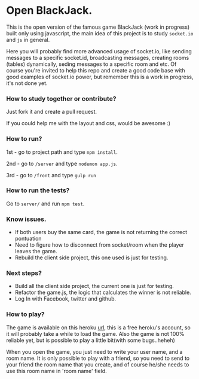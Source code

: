 # Open BlackJack.   
This is the open version of the famous game BlackJack (work in progress) built only using javascript, the main idea of this project is to study `socket.io` and `js` in general. 

Here you will probably find more advanced usage of socket.io, like sending messages to a specific socket.id, broadcasting messages, creating rooms (tables) dynamically, seding messages to a specific room and etc. Of course you're invited to help this repo and create a good code base with good examples of socket.io power, but remember this is a work in progress, it's not done yet.

### How to study together or contribute?
Just fork it and create a pull request.

If you could help me with the layout and css, would be awesome :)

### How to run?
1st - go to project path and type `npm install`.

2nd - go to `/server` and type `nodemon app.js`.

3rd - go to `/front` and type `gulp run`

### How to run the tests?
Go to `server/` and run `npm test`.

### Know issues.

* If both users buy the same card, the game is not returning the correct pontuation
* Need to figure how to disconnect from socket/room when the player leaves the game.
* Rebuild the client side project, this one used is just for testing.


### Next steps?

* Build all the client side project, the current one is just for testing.
* Refactor the game.js, the logic that calculates the winner is not reliable.
* Log In with Facebook, twitter and github.

### How to play?

The game is available on this heroku [url](https://infinite-citadel-7060.herokuapp.com/), this is a free heroku's account, so it will probably take a while to load the game. Also the game is not 100% reliable yet, but is possible to play a little bit(with some bugs..heheh)

When you open the game, you just need to write your user name, and a room name. It is only possible to play with a friend, so you need to send to your friend the room name that you create, and of course he/she needs to use this room name in 'room name' field.
